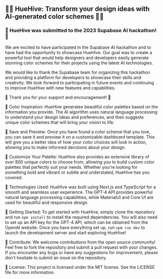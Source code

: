 ## 🌈🐝 HueHive: Transform your design ideas with AI-generated color schemes 🐝🌈

### 🎉 HueHive was submitted to the 2023 Supabase AI hackathon! 🎉

We are excited to have participated in the Supabase AI hackathon and to have had the opportunity to showcase HueHive. Our goal was to create a powerful tool that would help designers and developers easily generate stunning color schemes for their projects using the latest AI technologies.

We would like to thank the Supabase team for organizing this hackathon and providing a platform for developers to showcase their skills and creativity. We look forward to participating in future events and continuing to improve HueHive with new features and capabilities. 

👏 Thank you for your support and encouragement! 👏

🎨 Color Inspiration: HueHive generates beautiful color palettes based on the information you provide. The AI algorithm uses natural language processing to understand your design ideas and preferences, and then suggests unique color schemes that will bring your vision to life.

👀 Save and Preview: Once you have found a color scheme that you love, you can save it and preview it on a customizable dashboard template. This will give you a better idea of how your color choices will look in action, allowing you to make informed decisions about your design.

🎨 Customize Your Palette: HueHive also provides an extensive library of over 800 unique colors to choose from, allowing you to build custom color palettes that perfectly suit your needs. Whether you're looking for something bold and vibrant or subtle and understated, HueHive has you covered.

🚀 Technologies Used: HueHive was built using Next.js and TypeScript for a smooth and seamless user experience. The GPT-4 API provides powerful natural language processing capabilities, while MaterialUI and Core UI are used for beautiful and responsive design.

📄 Getting Started: To get started with HueHive, simply clone the repository and run `npm install` to install the required dependencies. You will also need to set up an API key for the GPT-4 API, which can be obtained from the OpenAI website. Once you have everything set up, run `npm run dev` to launch the development server and start exploring HueHive!

🌟 Contribute: We welcome contributions from the open source community! Feel free to fork the repository and submit a pull request with your changes. If you encounter any bugs or have any suggestions for improvement, please don't hesitate to submit an issue on the repository. 

📝 License: This project is licensed under the MIT license. See the LICENSE file for more information.
